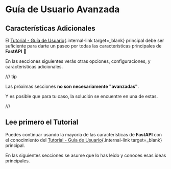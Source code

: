 # Guía de Usuario Avanzada

## Características Adicionales

El [Tutorial - Guía de Usuario](../tutorial/index.md){.internal-link target=_blank} principal debe ser suficiente para darte un paseo por todas las características principales de **FastAPI** 🚀

En las secciones siguientes verás otras opciones, configuraciones, y características adicionales.

/// tip

Las próximas secciones **no son necesariamente "avanzadas"**.

Y es posible que para tu caso, la solución se encuentre en una de estas.

///

## Lee primero el Tutorial

Puedes continuar usando la mayoría de las características de **FastAPI** con el conocimiento del [Tutorial - Guía de Usuario](../tutorial/index.md){.internal-link target=_blank} principal.

En las siguientes secciones se asume que lo has leído y conoces esas ideas principales.

